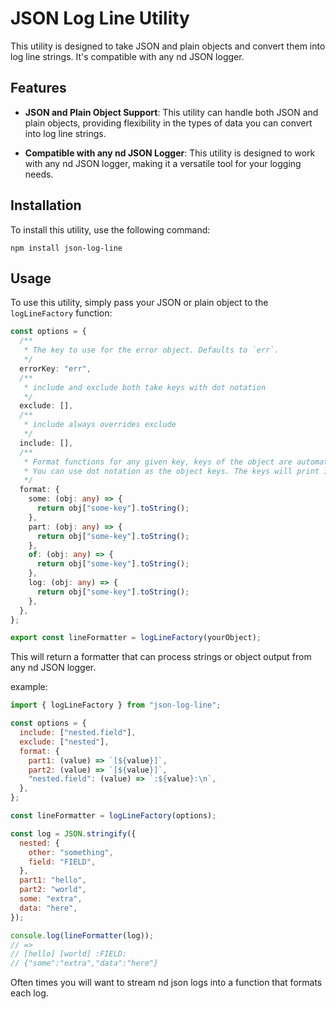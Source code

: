 # JSON Log Line Utility

This utility is designed to take JSON and plain objects and convert them into log line strings. It's compatible with any nd JSON logger.

## Features

- **JSON and Plain Object Support**: This utility can handle both JSON and plain objects, providing flexibility in the types of data you can convert into log line strings.

- **Compatible with any nd JSON Logger**: This utility is designed to work with any nd JSON logger, making it a versatile tool for your logging needs.

## Installation

To install this utility, use the following command:

`npm install json-log-line`

## Usage

To use this utility, simply pass your JSON or plain object to the `logLineFactory` function:

```typescript
const options = {
  /**
   * The key to use for the error object. Defaults to `err`.
   */
  errorKey: "err",
  /**
   * include and exclude both take keys with dot notation
   */
  exclude: [],
  /**
   * include always overrides exclude
   */
  include: [],
  /**
   * Format functions for any given key, keys of the object are automatically included and cannot be excluded
   * You can use dot notation as the object keys. The keys will print in order.
   */
  format: {
    some: (obj: any) => {
      return obj["some-key"].toString();
    },
    part: (obj: any) => {
      return obj["some-key"].toString();
    },
    of: (obj: any) => {
      return obj["some-key"].toString();
    },
    log: (obj: any) => {
      return obj["some-key"].toString();
    },
  },
};

export const lineFormatter = logLineFactory(yourObject);
```

This will return a formatter that can process strings or object output from any nd JSON logger.

example:

```javascript
import { logLineFactory } from "json-log-line";

const options = {
  include: ["nested.field"],
  exclude: ["nested"],
  format: {
    part1: (value) => `[${value}]`,
    part2: (value) => `[${value}]`,
    "nested.field": (value) => `:${value}:\n`,
  },
};

const lineFormatter = logLineFactory(options);

const log = JSON.stringify({
  nested: {
    other: "something",
    field: "FIELD",
  },
  part1: "hello",
  part2: "world",
  some: "extra",
  data: "here",
});

console.log(lineFormatter(log));
// =>
// [hello] [world] :FIELD:
// {"some":"extra","data":"here"}
```

Often times you will want to stream nd json logs into a function that formats each log.
